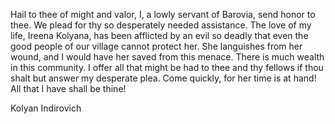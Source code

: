 Hail to thee of might and valor, I, a lowly servant of Barovia, send honor to thee. We plead for thy so desperately needed assistance. The love of my life, Ireena Kolyana, has been afflicted by an evil so deadly that even the good people of our village cannot protect her. She languishes from her wound, and I would have her saved from this menace. There is much wealth in this community. I offer all that might be had to thee and thy fellows if thou shalt but answer my desperate plea. Come quickly, for her time is at hand! All that I have shall be thine!

Kolyan Indirovich